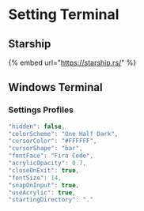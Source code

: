# Setting Terminal

## Starship

{% embed url="https://starship.rs/" %}

## Windows Terminal

### Settings Profiles

```javascript
"hidden": false,
"colorScheme": "One Half Dark",
"cursorColor": "#FFFFFF",
"cursorShape": "bar",
"fontFace": "Fira Code",
"acrylicOpacity": 0.7,
"closeOnExit": true,
"fontSize": 14,
"snapOnInput": true,
"useAcrylic": true,
"startingDirectory": "."
```

